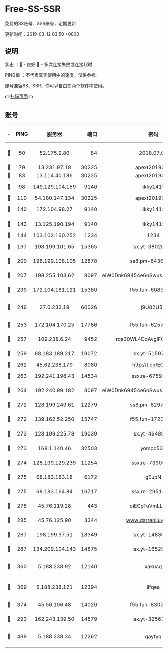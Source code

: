 # Free-SS-SSR

免费的SS账号、SSR账号，定期更新

更新时间：2019-03-12 03:50 +0800

## 说明

状态     ：🙂 - 良好 🙁 - 多次连接失败或连接超时

PING值   ：不代表真实使用中的速度，仅供参考。

账号兼容SS、SSR，你可以自由在两个软件中使用。

👉[扫码页面](https://liesauer.github.io/Free-SS-SSR/)👈

## 账号

|-|PING|服务器|端口|密码|加密方式|区域|
|:----:|:----:|:-----:|-----:|:----:|:----:|:----:|
|🙂|50|52.175.9.80|84|2018.07.07|chacha20-ietf-poly1305|HK|
|🙂|79|13.231.97.18|30225|apext2019006|chacha20|JP|
|🙂|83|13.114.40.186|30225|apext2019006|chacha20|JP|
|🙂|98|149.129.104.159|9140|likky1415|aes-256-cfb|HK|
|🙂|110|54.180.147.134|30225|apext2019006|chacha20|KR|
|🙂|140|172.104.98.27|9140|likky1415|aes-256-cfb|JP|
|🙂|143|13.125.190.194|9140|likky1415|aes-256-cfb|KR|
|🙂|144|103.102.160.252|1234|1234|rc4-md5|JP|
|🙂|197|198.199.101.65|15365|isx.yt-38020728|aes-256-cfb|US|
|🙂|200|198.199.108.105|12878|ss8.pm-64367919|aes-256-cfb|US|
|🙂|207|198.255.103.62|8097|eIW0Dnk69454e6nSwuspv9DmS201tQ0D|aes-256-cfb|US|
|🙂|239|172.104.181.121|15380|f55.fun-60831273|aes-256-cfb|SG|
|🙂|246|27.0.232.19|60026|j9U82U53|xchacha20-ietf-poly1305|HK|
|🙂|253|172.104.170.25|17786|f55.fun-62574442|aes-256-cfb|SG|
|🙂|257|109.238.6.24|9452|rqa30WL4DdAvgIFG6Fs3znzTa|aes-256-cfb|FR|
|🙂|259|68.183.189.217|19072|isx.yt-51597603|aes-256-cfb|SG|
|🙂|262|45.62.238.179|8080|http://t.cn/EGJIyrl|rc4-md5|CA|
|🙂|263|192.241.198.43|14534|ssx.re-67592284|aes-256-cfb|US|
|🙂|264|192.240.99.182|8097|eIW0Dnk69454e6nSwuspv9DmS201tQ0D|aes-256-cfb|US|
|🙂|272|128.199.249.61|12279|ss8.pm-82976192|aes-256-cfb|SG|
|🙂|272|139.162.52.250|15747|f55.fun-17230136|aes-256-cfb|SG|
|🙂|273|128.199.225.78|19039|isx.yt-46489348|aes-256-cfb|SG|
|🙂|273|168.1.140.46|32503|yompc535|aes-256-cfb|AU|
|🙂|274|128.199.129.239|11254|ssx.re-73909730|aes-256-cfb|SG|
|🙂|275|68.183.183.18|6172|gEupN|aes-256-cfb|SG|
|🙂|275|68.183.164.84|16717|ssx.re-29515291|aes-256-cfb|US|
|🙂|278|45.76.119.28|443|oiECpTuVmLLxk4Ts|aes-256-cfb|AU|
|🙂|285|45.76.125.90|3344|www.darrenliuwei.com|aes-256-cfb|AU|
|🙂|287|198.199.97.51|18349|isx.yt-14830718|aes-256-cfb|US|
|🙂|287|134.209.104.143|14875|isx.yt-16529863|aes-256-cfb|SG|
|🙂|360|5.188.238.92|12140|xakuaq|chacha20-ietf-poly1305|BR|
|🙂|369|5.188.238.121|12394|llfqea|chacha20-ietf-poly1305|BR|
|🙂|374|45.56.106.48|14020|f55.fun-83074215|aes-256-cfb|US|
|🙂|293|162.243.139.50|14879|isx.yt-32563801|aes-256-cfb|US|
|🙂|499|5.188.238.34|12262|qayfyq|chacha20-ietf-poly1305|BR|
